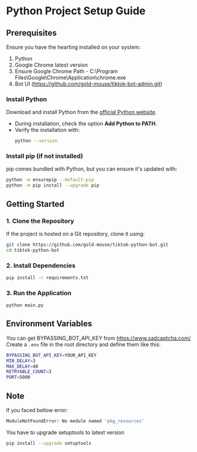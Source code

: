 # Python Project Setup Guide

## Prerequisites
Ensure you have the hearting installed on your system:
1. Python
2. Google Chrome latest version
3. Ensure Google Chrome Path - C:\Program Files\Google\Chrome\Application\chrome.exe
4. Bot UI (https://github.com/gold-mouse/tiktok-bot-admin.git)

### Install Python
Download and install Python from the [official Python website](https://www.python.org/downloads/).
- During installation, check the option **Add Python to PATH**.
- Verify the installation with:
  ```sh
  python --version
  ```

### Install pip (if not installed)
pip comes bundled with Python, but you can ensure it's updated with:
```sh
python -m ensurepip --default-pip
python -m pip install --upgrade pip
```

## Getting Started

### 1. Clone the Repository
If the project is hosted on a Git repository, clone it using:
```sh
git clone https://github.com/gold-mouse/tiktok-python-bot.git
cd tiktok-python-bot
```

### 2. Install Dependencies
```sh
pip install -r requirements.txt
```

### 3. Run the Application
```sh
python main.py
```

## Environment Variables
You can get BYPASSING_BOT_API_KEY from https://www.sadcaptcha.com/ <br />
Create a `.env` file in the root directory and define them like this:
```sh
BYPASSING_BOT_API_KEY=YOUR_API_KEY
MIN_DELAY=3
MAX_DELAY=40
RETRYABLE_COUNT=3
PORT=5000

```

## Note
If you faced bellow error:
```sh
ModuleNotFoundError: No module named 'pkg_resources'
```
You have to upgrade setuptools to latest version

```sh
pip install --upgrade setuptools
```


